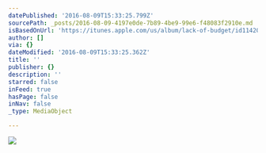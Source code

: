 ```yaml
---
datePublished: '2016-08-09T15:33:25.799Z'
sourcePath: _posts/2016-08-09-4197e0de-7b89-4be9-99e6-f48083f2910e.md
isBasedOnUrl: 'https://itunes.apple.com/us/album/lack-of-budget/id1142079201'
author: []
via: {}
dateModified: '2016-08-09T15:33:25.362Z'
title: ''
publisher: {}
description: ''
starred: false
inFeed: true
hasPage: false
inNav: false
_type: MediaObject

---
```

![](https://the-grid-user-content.s3-us-west-2.amazonaws.com/cf6efbac-fdda-4f95-ac69-abf5e549f00c.jpg)